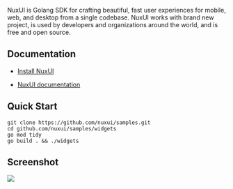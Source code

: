 NuxUI is Golang SDK for crafting beautiful, fast user experiences for mobile, web, and desktop from a single codebase. NuxUI works with brand new project, is used by developers and organizations around the world, and is free and open source.

## Documentation

* [Install NuxUI](https://nuxui.org/start/install/)

* [NuxUI documentation](https://nuxui.org/)

## Quick Start
```
git clone https://github.com/nuxui/samples.git
cd github.com/nuxui/samples/widgets
go mod tidy
go build . && ./widgets
```
## Screenshot

![](https://github.com/nuxui/website/blob/master/static/samples/screenshot_widgets.jpg?raw=true)
